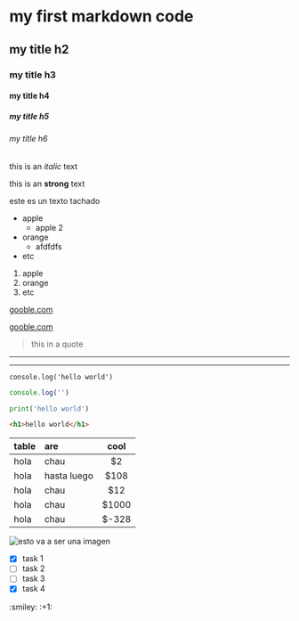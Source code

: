 <!-- Headings -->


# my first markdown code

## my title h2
### my title h3
#### my title h4
##### my title h5
###### my title h6

<!-- italic -->
this is an *italic* text

<!-- strong -->
this is an **strong** text
<!-- tachado -->

este es un texto tachado

<!-- ul -->
* apple
    * apple 2
* orange
    * afdfdfs
* etc
1. apple
2. orange
3. etc

<!-- enlaces -->
[gooble.com](https://wwww.google.com)

[gooble.com](https://wwww.google.com "hola soy un enlace")

> this in a quote

<!-- lineas -->
---
___

`console.log('hello world')`

```javascript
console.log('')

```

```python
print('hello world')

```

```html
<h1>hello world</h1>

```
<!-- tablas -->
| table         | are             |  cool  
| ----------    | :---------      | :--------:
| hola          | chau            | $2
| hola          | hasta luego     | $108
| hola          | chau            | $12
| hola          | chau            | $1000
| hola          | chau            | $-328

![esto va a ser una imagen](https://media.wsimag.com/attachments/74c01604d9befdb3397693f74415cfb5acb99eed/store/fill/690/388/a3d3f6140814b8845ca694685c5e63bf94cd283931ecf08af835cbac1da3/Galaxia-de-Andromeda.jpg "El universo en una imagen")

<!-- GITHUB MARKDOWN -->
* [x] task 1
* [ ] task 2
* [ ] task 3
* [x] task 4

<!-- mensiones y emojis

@emal ....  --> :smiley: :+1: